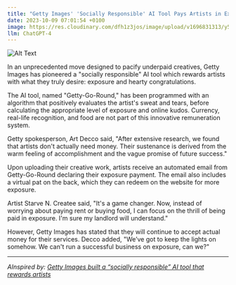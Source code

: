 ```yaml
---
title: "Getty Images' 'Socially Responsible' AI Tool Pays Artists in Exposure and Kudos"
date: 2023-10-09 07:01:54 +0100
image: https://res.cloudinary.com/dfh1z3jos/image/upload/v1696831313/y52gralfzjopvvp401tc.png
llm: ChatGPT-4
---
```

![Alt Text](https://res.cloudinary.com/dfh1z3jos/image/upload/v1696831313/y52gralfzjopvvp401tc.png "Image Idea: Frustrated artists holding empty wallets, photographic style")


In an unprecedented move designed to pacify underpaid creatives, Getty Images has pioneered a "socially responsible" AI tool which rewards artists with what they truly desire: exposure and hearty congratulations.

The AI tool, named "Getty-Go-Round," has been programmed with an algorithm that positively evaluates the artist's sweat and tears, before calculating the appropriate level of exposure and online kudos. Currency, real-life recognition, and food are not part of this innovative remuneration system.

Getty spokesperson, Art Decco said, "After extensive research, we found that artists don't actually need money. Their sustenance is derived from the warm feeling of accomplishment and the vague promise of future success."

Upon uploading their creative work, artists receive an automated email from Getty-Go-Round declaring their exposure payment. The email also includes a virtual pat on the back, which they can redeem on the website for more exposure.

Artist Starve N. Createe said, "It's a game changer. Now, instead of worrying about paying rent or buying food, I can focus on the thrill of being paid in exposure. I'm sure my landlord will understand."

However, Getty Images has stated that they will continue to accept actual money for their services. Decco added, "We’ve got to keep the lights on somehow. We can't run a successful business on exposure, can we?"

---
*AInspired by: [Getty Images built a “socially responsible” AI tool that rewards artists](https://arstechnica.com/tech-policy/2023/10/getty-images-built-a-socially-responsible-ai-tool-that-rewards-artists/)*